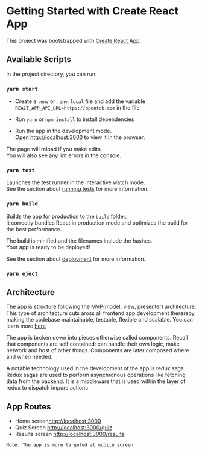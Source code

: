 # Getting Started with Create React App

This project was bootstrapped with [Create React App](https://github.com/facebook/create-react-app).

## Available Scripts

In the project directory, you can run:

### `yarn start`
- Create a `.env` or `.env.local` file and add the variable `REACT_APP_API_URL=https://opentdb.com` in the file

- Run `yarn` or `npm install` to install dependencies

- Run the app in the development mode.\
Open [http://localhost:3000](http://localhost:3000) to view it in the browser.

The page will reload if you make edits.\
You will also see any lint errors in the console.

### `yarn test`

Launches the test runner in the interactive watch mode.\
See the section about [running tests](https://facebook.github.io/create-react-app/docs/running-tests) for more information.

### `yarn build`

Builds the app for production to the `build` folder.\
It correctly bundles React in production mode and optimizes the build for the best performance.

The build is minified and the filenames include the hashes.\
Your app is ready to be deployed!

See the section about [deployment](https://facebook.github.io/create-react-app/docs/deployment) for more information.

### `yarn eject`

## Architecture

The app is structure following the MVP(model, view, presenter) architecture. This type of architecture cuts aross all frontend app development therereby making the codebase maintainable, testable, flexible and scalable. You can learn more [here](https://khalilstemmler.com/articles/client-side-architecture/architecture)

The app is broken down into pieces otherwise called components. Recall that components are self contained: can handle their own logic, make network and host of other things. Components are later composed where and when needed.

A notable technology used in the development of the app is redux saga. Redux sagas are used to perform asynchronous operations like fetching data from the backend. It is a middleware that is used within the layer of redux to dispatch impure actions

## App Routes

- Home screen[http://localhost:3000](http://localhost:3000)
- Quiz Screen [http://localhost:3000/quiz](http://localhost:3000/quiz)
- Results screen [http://localhost:3000/results](http://localhost:3000/results)

`Note: The app is more targeted at mobile screen`
